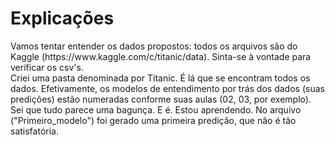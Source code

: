 <h1>Explicações</h1>

<p>Vamos tentar entender os dados propostos: todos os arquivos são do Kaggle (https://www.kaggle.com/c/titanic/data). Sinta-se à vontade para verificar os csv's.<br>
Criei uma pasta denominada por Titanic. É lá que se encontram todos os dados. Efetivamente, os modelos de entendimento por trás dos dados (suas predições) estão numeradas conforme suas aulas (02, 03, por exemplo).<br>
Sei que tudo parece uma bagunça. E é. Estou aprendendo. No arquivo ("Primeiro_modelo") foi gerado uma primeira predição, que não é tão satisfatória. </p>
